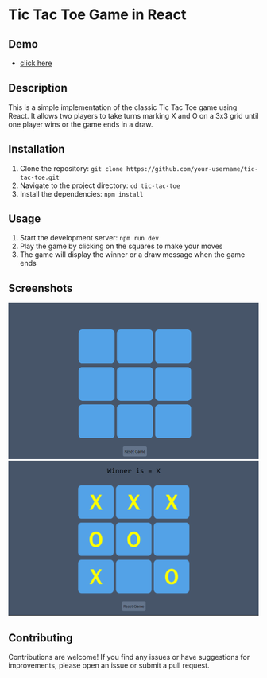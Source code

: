 # Tic Tac Toe Game in React
## Demo
- [click here](https://66ac4b9d882592b6e26a86e9--profound-halva-c02ece.netlify.app/)

## Description
This is a simple implementation of the classic Tic Tac Toe game using React. It allows two players to take turns marking X and O on a 3x3 grid until one player wins or the game ends in a draw.

## Installation

1. Clone the repository: `git clone https://github.com/your-username/tic-tac-toe.git`
2. Navigate to the project directory: `cd tic-tac-toe`
3. Install the dependencies: `npm install`

## Usage

1. Start the development server: `npm run dev`
2. Play the game by clicking on the squares to make your moves
3. The game will display the winner or a draw message when the game ends

## Screenshots

![img](/src/assets/ss1.png)
![img](/src/assets/ss2.png)

## Contributing

Contributions are welcome! If you find any issues or have suggestions for improvements, please open an issue or submit a pull request.